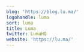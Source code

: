 ```yaml
---
blog: 'https://blog.lu.ma/'
logohandle: luma
sort: luma
title: Luma
twitter: LumaHQ
website: 'https://lu.ma/'
---
```

